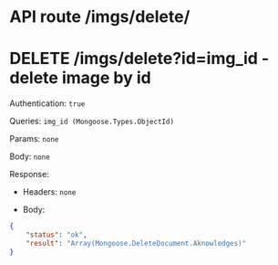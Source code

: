 # API route /imgs/delete/

# DELETE /imgs/delete?id=img_id - delete image by id

Authentication: `true`

Queries: `img_id (Mongoose.Types.ObjectId)`

Params: `none`

Body: `none`

Response: 
- Headers: `none`

- Body: 
```json
{
	"status": "ok", 
	"result": "Array(Mongoose.DeleteDocument.Aknowledges)"
}
```
